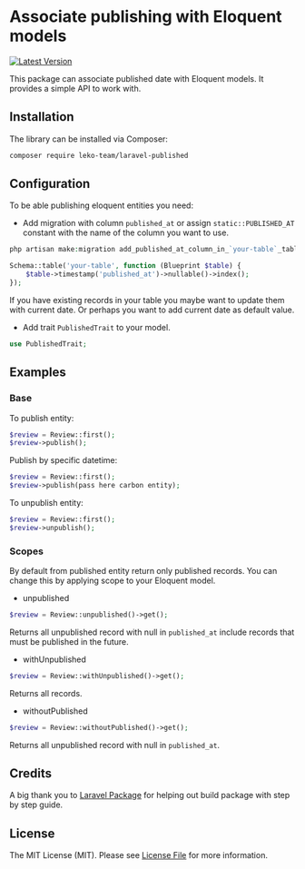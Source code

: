 # Associate publishing with Eloquent models

[![Latest Version](https://img.shields.io/github/release/leko/laravel-published.svg?style=flat-square)](https://github.com/leko/laravel-published/releases)

This package can associate published date with Eloquent models. It provides a
simple API to work with.

## Installation

The library can be installed via Composer:

```bash
composer require leko-team/laravel-published
```

## Configuration

To be able publishing eloquent entities you need:

* Add migration with column `published_at` or assign `static::PUBLISHED_AT` constant with the name of the column you want to use.

```php
php artisan make:migration add_published_at_column_in_`your-table`_table
```

```php
Schema::table('your-table', function (Blueprint $table) {
    $table->timestamp('published_at')->nullable()->index();
});
```

If you have existing records in your table you maybe want to update them with current date.
Or perhaps you want to add current date as default value.

* Add trait `PublishedTrait` to your model.

```php
use PublishedTrait;
```

## Examples

### Base

To publish entity:
```php
$review = Review::first();
$review->publish();
```

Publish by specific datetime:
```php
$review = Review::first();
$review->publish(pass here carbon entity);
```

To unpublish entity:
```php
$review = Review::first();
$review->unpublish();
```

### Scopes

By default from published entity return only published records.
You can change this by applying scope to your Eloquent model.

* unpublished
```php
$review = Review::unpublished()->get();
```
Returns all unpublished record with null in `published_at` include records that must be published in the future.

* withUnpublished
```php
$review = Review::withUnpublished()->get();
```
Returns all records.

* withoutPublished
```php
$review = Review::withoutPublished()->get();
```
Returns all unpublished record with null in `published_at`.
## Credits

A big thank you to [Laravel Package](https://www.laravelpackage.com/) for helping out build package with step by step guide.

## License

The MIT License (MIT). Please see [License File](LICENSE.md) for more information.
